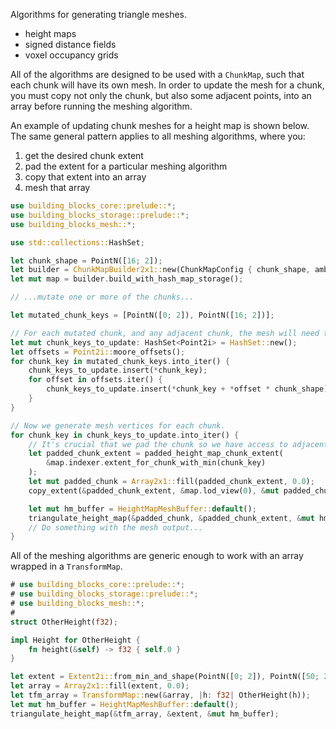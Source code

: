 Algorithms for generating triangle meshes.

- height maps
- signed distance fields
- voxel occupancy grids

All of the algorithms are designed to be used with a `ChunkMap`, such that each chunk will have its own mesh. In order to
update the mesh for a chunk, you must copy not only the chunk, but also some adjacent points, into an array before running
the meshing algorithm.

An example of updating chunk meshes for a height map is shown below. The same general pattern applies to all meshing
algorithms, where you:

  1. get the desired chunk extent
  1. pad the extent for a particular meshing algorithm
  1. copy that extent into an array
  1. mesh that array

```rust
use building_blocks_core::prelude::*;
use building_blocks_storage::prelude::*;
use building_blocks_mesh::*;

use std::collections::HashSet;

let chunk_shape = PointN([16; 2]);
let builder = ChunkMapBuilder2x1::new(ChunkMapConfig { chunk_shape, ambient_value: 0.0, root_lod: 0 });
let mut map = builder.build_with_hash_map_storage();

// ...mutate one or more of the chunks...

let mutated_chunk_keys = [PointN([0; 2]), PointN([16; 2])];

// For each mutated chunk, and any adjacent chunk, the mesh will need to be updated.
let mut chunk_keys_to_update: HashSet<Point2i> = HashSet::new();
let offsets = Point2i::moore_offsets();
for chunk_key in mutated_chunk_keys.into_iter() {
    chunk_keys_to_update.insert(*chunk_key);
    for offset in offsets.iter() {
        chunk_keys_to_update.insert(*chunk_key + *offset * chunk_shape);
    }
}

// Now we generate mesh vertices for each chunk.
for chunk_key in chunk_keys_to_update.into_iter() {
    // It's crucial that we pad the chunk so we have access to adjacent points during meshing.
    let padded_chunk_extent = padded_height_map_chunk_extent(
        &map.indexer.extent_for_chunk_with_min(chunk_key)
    );
    let mut padded_chunk = Array2x1::fill(padded_chunk_extent, 0.0);
    copy_extent(&padded_chunk_extent, &map.lod_view(0), &mut padded_chunk);

    let mut hm_buffer = HeightMapMeshBuffer::default();
    triangulate_height_map(&padded_chunk, &padded_chunk_extent, &mut hm_buffer);
    // Do something with the mesh output...
}
```

All of the meshing algorithms are generic enough to work with an array wrapped in a `TransformMap`.

```rust
# use building_blocks_core::prelude::*;
# use building_blocks_storage::prelude::*;
# use building_blocks_mesh::*;
#
struct OtherHeight(f32);

impl Height for OtherHeight {
    fn height(&self) -> f32 { self.0 }
}

let extent = Extent2i::from_min_and_shape(PointN([0; 2]), PointN([50; 2]));
let array = Array2x1::fill(extent, 0.0);
let tfm_array = TransformMap::new(&array, |h: f32| OtherHeight(h));
let mut hm_buffer = HeightMapMeshBuffer::default();
triangulate_height_map(&tfm_array, &extent, &mut hm_buffer);
```
